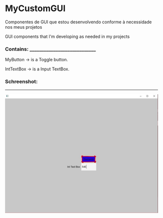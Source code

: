 # MyCustomGUI

Componentes de GUI que estou desenvolvendo conforme à necessidade nos meus projetos

GUI components that I'm developing as needed in my projects



### Contains: ____________________________
MyButton    -> is a Toggle button.

IntTextBox  -> is a Input TextBox.



### Schreenshot:
____________________________
![alt text](https://github.com/EduardoKarakawa/MyCustomGUI/blob/master/screenshot.JPG)

